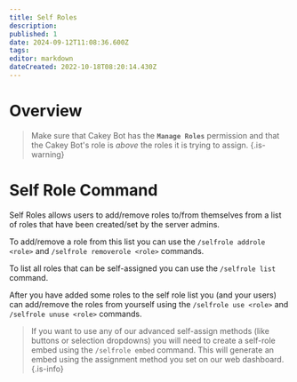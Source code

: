 ```yaml
---
title: Self Roles
description: 
published: 1
date: 2024-09-12T11:08:36.600Z
tags: 
editor: markdown
dateCreated: 2022-10-18T08:20:14.430Z
---
```


# Overview

> Make sure that Cakey Bot has the **`Manage Roles`** permission and that the Cakey Bot's role is _above_ the roles it is trying to assign.
{.is-warning}

# Self Role Command

Self Roles allows users to add/remove roles to/from themselves from a list of roles that have been created/set by the server admins.

To add/remove a role from this list you can use the `/selfrole addrole <role>` and `/selfrole removerole <role>` commands.

To list all roles that can be self-assigned you can use the `/selfrole list` command.

After you have added some roles to the self role list you (and your users) can add/remove the roles from yourself using the `/selfrole use <role>` and `/selfrole unuse <role>` commands.

> If you want to use any of our advanced self-assign methods (like buttons or selection dropdowns) you will need to create a self-role embed using the `/selfrole embed` command. This will generate an embed using the assignment method you set on our web dashboard.
{.is-info}